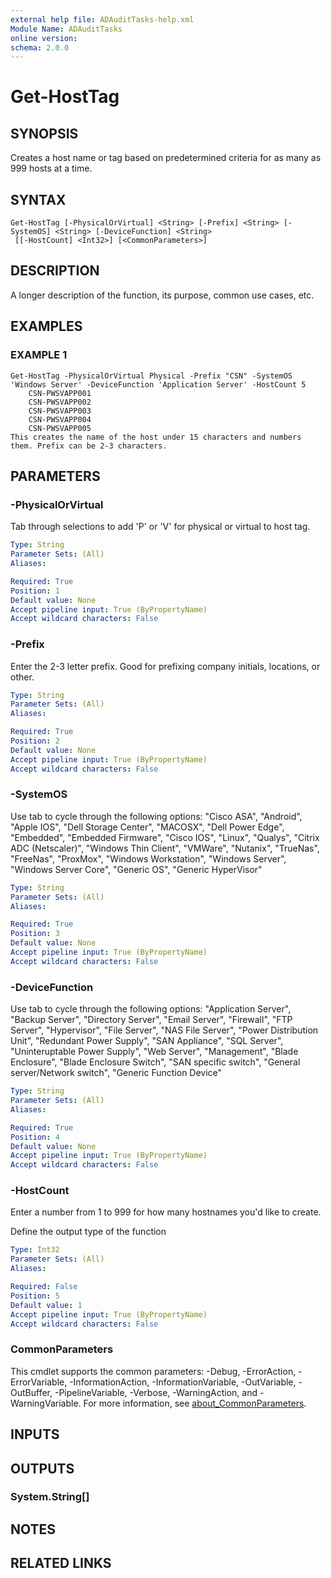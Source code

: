 ```yaml
---
external help file: ADAuditTasks-help.xml
Module Name: ADAuditTasks
online version:
schema: 2.0.0
---
```


# Get-HostTag

## SYNOPSIS
Creates a host name or tag based on predetermined criteria for as many as 999 hosts at a time.

## SYNTAX

```
Get-HostTag [-PhysicalOrVirtual] <String> [-Prefix] <String> [-SystemOS] <String> [-DeviceFunction] <String>
 [[-HostCount] <Int32>] [<CommonParameters>]
```

## DESCRIPTION
A longer description of the function, its purpose, common use cases, etc.

## EXAMPLES

### EXAMPLE 1
```
Get-HostTag -PhysicalOrVirtual Physical -Prefix "CSN" -SystemOS 'Windows Server' -DeviceFunction 'Application Server' -HostCount 5
    CSN-PWSVAPP001
    CSN-PWSVAPP002
    CSN-PWSVAPP003
    CSN-PWSVAPP004
    CSN-PWSVAPP005
This creates the name of the host under 15 characters and numbers them. Prefix can be 2-3 characters.
```

## PARAMETERS

### -PhysicalOrVirtual
Tab through selections to add 'P' or 'V' for physical or virtual to host tag.

```yaml
Type: String
Parameter Sets: (All)
Aliases:

Required: True
Position: 1
Default value: None
Accept pipeline input: True (ByPropertyName)
Accept wildcard characters: False
```

### -Prefix
Enter the 2-3 letter prefix.
Good for prefixing company initials, locations, or other.

```yaml
Type: String
Parameter Sets: (All)
Aliases:

Required: True
Position: 2
Default value: None
Accept pipeline input: True (ByPropertyName)
Accept wildcard characters: False
```

### -SystemOS
Use tab to cycle through the following options:
    "Cisco ASA", "Android", "Apple IOS",
    "Dell Storage Center", "MACOSX",
    "Dell Power Edge", "Embedded", "Embedded Firmware",
    "Cisco IOS", "Linux", "Qualys", "Citrix ADC (Netscaler)",
    "Windows Thin Client", "VMWare",
    "Nutanix", "TrueNas", "FreeNas",
    "ProxMox", "Windows Workstation", "Windows Server",
    "Windows Server Core", "Generic OS", "Generic HyperVisor"

```yaml
Type: String
Parameter Sets: (All)
Aliases:

Required: True
Position: 3
Default value: None
Accept pipeline input: True (ByPropertyName)
Accept wildcard characters: False
```

### -DeviceFunction
Use tab to cycle through the following options:
    "Application Server", "Backup Server", "Directory Server",
    "Email Server", "Firewall", "FTP Server",
    "Hypervisor", "File Server", "NAS File Server",
    "Power Distribution Unit", "Redundant Power Supply", "SAN Appliance",
    "SQL Server", "Uninteruptable Power Supply", "Web Server",
    "Management", "Blade Enclosure", "Blade Enclosure Switch",
    "SAN specific switch", "General server/Network switch", "Generic Function Device"

```yaml
Type: String
Parameter Sets: (All)
Aliases:

Required: True
Position: 4
Default value: None
Accept pipeline input: True (ByPropertyName)
Accept wildcard characters: False
```

### -HostCount
Enter a number from 1 to 999 for how many hostnames you'd like to create.

Define the output type of the function

```yaml
Type: Int32
Parameter Sets: (All)
Aliases:

Required: False
Position: 5
Default value: 1
Accept pipeline input: True (ByPropertyName)
Accept wildcard characters: False
```

### CommonParameters
This cmdlet supports the common parameters: -Debug, -ErrorAction, -ErrorVariable, -InformationAction, -InformationVariable, -OutVariable, -OutBuffer, -PipelineVariable, -Verbose, -WarningAction, and -WarningVariable. For more information, see [about_CommonParameters](http://go.microsoft.com/fwlink/?LinkID=113216).

## INPUTS

## OUTPUTS

### System.String[]
## NOTES

## RELATED LINKS
